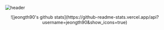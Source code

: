 ![header](https://capsule-render.vercel.app/api?type=waving&color=auto&height=350&section=header&text=welcome%20&&desc=jeongth's%20github%20profile&fontSize=100&fontAlign=50&fontAlignY=45&descSize=25&descAlign=70)

<div align="center"> ![jeongth90's github stats](https://github-readme-stats.vercel.app/api?username=jeongth90&show_icons=true) </div>

